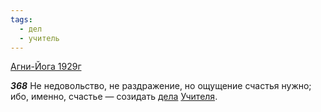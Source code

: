```yaml
---
tags:
  - дел
  - учитель
---
```


[Агни-Йога 1929г](https://127.0.0.1:4002/agni/1929)

___368___
Не недовольство, не раздражение, но ощущение счастья нужно; ибо, именно, счастье — созидать [дела](../../../tags/#дел) [Учителя](../../../tags/#учитель).